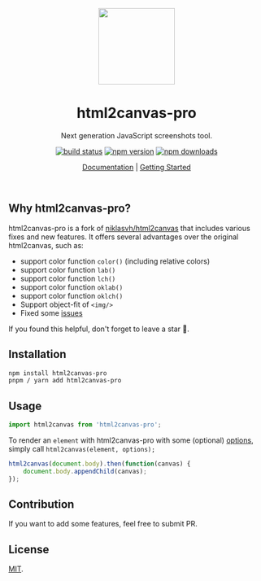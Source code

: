 <p align="center">
<img src="https://raw.githubusercontent.com/yorickshan/html2canvas-pro/main/docs/public/logo.png" height="150">
</p>
<h1 align="center">
html2canvas-pro
</h1>
<p align="center">
Next generation JavaScript screenshots tool.
<p>
<p align="center">
  <a href="https://github.com/yorickshan/html2canvas-pro/actions/workflows/ci.yml"><img src="https://github.com/yorickshan/html2canvas-pro/actions/workflows/ci.yml/badge.svg?branch=main" alt="build status"></a>
  <a href=https://npm.im/html2canvas-pro><img src="https://badgen.net/npm/v/html2canvas-pro" alt="npm version"></a>
  <a href=http://npm.im/html2canvas-pro><img src="https://badgen.net/npm/dm/html2canvas-pro" alt="npm downloads"></a>
<p>
<p align="center">
 <a href="https://yorickshan.github.io/html2canvas-pro/">Documentation</a> | <a href="https://yorickshan.github.io/html2canvas-pro/getting-started.html">Getting Started</a>
</p>
<br>

## Why html2canvas-pro?

html2canvas-pro is a fork of [niklasvh/html2canvas](https://github.com/niklasvh/html2canvas) that includes various fixes and new features. It offers several advantages over the original html2canvas, such as:
- support color function ```color()``` (including relative colors)
- support color function ```lab()```
- support color function ```lch()```
- support color function ```oklab()```
- support color function ```oklch()```
- Support object-fit of ```<img/>```
- Fixed some [issues](./CHANGELOG.md)

If you found this helpful, don't forget to
leave a star 🌟.

## Installation

```sh
npm install html2canvas-pro
pnpm / yarn add html2canvas-pro
```

## Usage
```javascript
import html2canvas from 'html2canvas-pro';
```

To render an `element` with html2canvas-pro with some (optional) [options](/docs/configuration.md), simply call `html2canvas(element, options);`

```javascript
html2canvas(document.body).then(function(canvas) {
    document.body.appendChild(canvas);
});
```

## Contribution

If you want to add some features, feel free to submit PR.

## License

[MIT](LICENSE).
